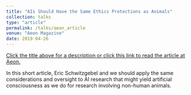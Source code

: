 ```yaml
---
title: "AIs Should Have the Same Ethics Protections as Animals"
collection: talks
type: "article"
permalink: /talks/aeon_article
venue: "Aeon Magazine"
date: 2019-04-26
---
```

[Click the title above for a description or click this link to read the article at Aeon.](https://aeon.co/ideas/ais-should-have-the-same-ethical-protections-as-animals)

In this short article, Eric Schwitzgebel and we should apply the same considerations and oversight to AI research that might yield artificial consciousness as we do for research involving non-human animals. 

